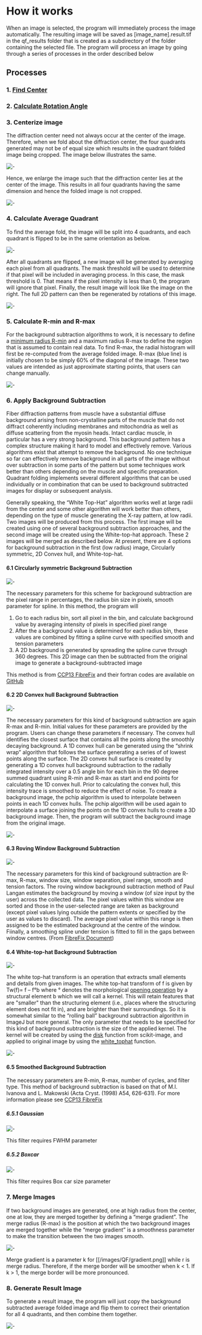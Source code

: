 # How it works

When an image is selected, the program will immediately process the image automatically. The resulting image will be saved as [image_name].result.tif in the qf_results folder that is created as a subdirectory of the folder containing the selected file. The program will process an image by going through a series of processes in the order described below

## Processes
### 1. [Find Center](../Image-Processing-Functions.html#finding-center)
### 2. [Calculate Rotation Angle](../Image-Processing-Functions.html#calculate-rotation-angle)
### 3. Centerize image
The diffraction center need not always occur at the center of the image. Therefore, when we fold about the diffraction center, the four quadrants generated may not be of equal size which results in the quadrant folded image being cropped. The image below illustrates the same.

![-](../../images/QF/incorrect_centerize.png)

Hence, we enlarge the image such that the diffraction center lies at the center of the image. This results in all four quadrants having the same dimension and hence the folded image is not cropped.

![-](../../images/QF/centerizing_image.png)
  
### 4. Calculate Average Quadrant
To find the average fold, the image will be split into 4 quadrants, and each quadrant is flipped to be in the same orientation as below.

![-](../../images/QF/split_folds.png)

After all quadrants are flipped, a new image will be generated by averaging each pixel from all quadrants. The mask threshold will be used to determine if that pixel will be included in averaging process. In this case, the mask threshold is 0. That means if the pixel intensity is less than 0, the program will ignore that pixel.  Finally, the result image will look like the image on the right. The full 2D pattern can then be regenerated by rotations of this image. 

![-](../../images/QF/avg_fold2.png)

### 5. Calculate R-min and R-max
For the background subtraction algorithms to work, it is necessary to define a [minimum radius R-min](../Image-Processing-Functions.html#calculate-r-min) and a maximum radius R-max to define the region that is assumed to contain real data. To find R-max, the radial histogram will first be re-computed  from the average folded image. R-max (blue line) is initially chosen to be  simply 60% of the diagonal of the image. These two values are intended as  just approximate starting points, that users can change manually.

![-](../../images/QF/rmin.png)

### 6. Apply Background Subtraction
Fiber diffraction patterns from muscle have a substantial diffuse background arising from non-crystalline parts of the muscle that do not diffract coherently including membranes and mitochondria as well as diffuse scattering from the myosin heads. Intact cardiac muscle, in particular has a very strong background. This background pattern has a complex structure making it hard to model and effectively remove.  Various algorithms exist that attempt to remove the background. No one technique so far can effectively remove background in all parts of the image without over subtraction in some parts of the pattern but some techniques work better than others depending on the muscle and specific preparation. Quadrant folding implements several different algorithms  that can be used individually or in combination that can be used to background subtracted images for display or subsequent analysis.

Generally speaking, the “White Top-Hat” algorithm works well at large radii from the center and some other algorithm will work better than others, depending on the type of muscle generating the X-ray pattern,  at low radii. Two images will be produced from this process. The first image will be created using one of several  background subtraction approaches, and the second image will be created using the White-top-hat approach. These 2 images will be merged as described below. At present, there are 4 options for background subtraction in the first (low radius) image, Circularly symmetric, 2D Convex hull, and White-top-hat.

<!---
#### 5.1 Angular Background Subtraction
[[/images/QF/angular.png]]

The necessary parameters for this scheme for background subtraction are the pixel range in percentages, and the angular bin size for integration in degrees. In this method, the program will:

1. Obtain the 2D azimuthal integration from the average folded image. The x-axis represents radius, and y-axis represents angle. In this case, we need to do this integration for only one quadrant, so the angle range is from 0 to 90 °. 

2. obtain the estimated background line for each bin. For example, if the degree bin size is 30. There will be 3 background estimates lines for each of the degree ranges 0-30, 30-60, and 60-90. Each background estimate line is produced by going to  each radial position in the angular  bin range, sort all pixels at that radius by intensities, and the background value is chosen as the mean value of intensities between specified pixel ranges from the minimum value to the maximum value. The background  value for each radius is used to generate a 1d background estimate for the chosen angular bin range. Each line will have a 1d convex hull applied to define a surface and the pchip algorithm is used to interpolate between points in the convex hull in order to generate a smooth curve.

3. a two D background image is formed from the individual lines by assuming the same profile throughout the angular bin range that generated it. This 2D image can then be subtracted from the original image to generate a background-subtracted image

[[/images/QF/angular_img.png]]
-->

#### 6.1 Circularly symmetric Background Subtraction
![-](../../images/QF/csym_set.png)

The necessary parameters for this scheme for background subtraction are the pixel range in percentages, the radius bin size in pixels, smooth parameter for spline. In this method, the program will
1. Go to each radius bin, sort all pixel in the bin, and calculate background value by averaging intensity of pixels in specified pixel range
2. After the a background value is determined for each radius bin,  these values are combined by fitting a spline curve with specified smooth and tension parameters
3. A 2D background is generated by spreading the spline curve through 360 degrees. This 2D image can then be subtracted from the original image to generate a background-subtracted image

This method is from [CCP13 FibreFix](http://www.diamond.ac.uk/Beamlines/Soft-Condensed-Matter/small-angle/SAXS-Software/CCP13/FibreFix/FibreFix.html) and their fortran codes are available on [GitHub](https://github.com/scattering-central/CCP13)

#### 6.2 2D Convex hull Background Subtraction
![-](../../images/QF/2dcon_set.png)

The necessary parameters for this kind of background subtraction are again R-max and R-min. Initial values for these parameters are provided by the program. Users can change these parameters if necessary.
The convex hull identifies the closest surface that contains all the points along the smoothly decaying background.  A 1D convex hull can be generated using the “shrink wrap” algorithm that follows the surface generating a series of of lowest points along the surface.  The 2D convex hull surface is created by generating a 1D convex hull background subtraction to the radially integrated intensity over a 0.5 angle bin for each bin in the 90 degree summed quadrant using R-min and R-max as start and end points for calculating the 1D convex hull. Prior to calculating the convex hull, this intensity trace is smoothed to reduce the effect of noise. To create a background image, the pchip algorithm is used to interpolate between points in each 1D convex hulls. The pchip algorithm will be used again to interpolate a surface joining the points on the 1D convex hulls to create a 3D background image. Then, the program will subtract the background image from the original image.

![-](../../images/QF/2dconvex_img.png)

#### 6.3 Roving Window Background Subtraction
![-](../../images/QF/roving.png)

The necessary parameters for this kind of background subtraction are R-max, R-max, window size, window separation, pixel range, smooth and tension factors. The roving window background subtraction method of Paul Langan estimates the background by moving a window (of size input by the user) across the collected data. The pixel values within this window are sorted and those in the user-selected range are taken as background (except pixel values lying outside the pattern extents or specified by the user as values to discard). The average pixel value within this range is then assigned to be the estimated background at the centre of the window. Fiinally, a smoothing spline under tension is fitted to fill in the gaps between window centres. (From [FibreFix Document](http://www.diamond.ac.uk/Beamlines/Soft-Condensed-Matter/small-angle/SAXS-Software/CCP13/FibreFix/FibreFix.html))

#### 6.4 White-top-hat Background Subtraction
![-](../../images/QF/tophat_set.png)

The white top-hat transform is an operation that extracts small elements and details from given images. The white top-hat transform of f is given by Tw(f)= f – f°b where ° denotes the morphological [opening operation](https://en.wikipedia.org/wiki/Opening_%28morphology%29) by a structural element b which we will call a kernel. This will retain features that are "smaller" than the structuring element (i.e., places where the structuring element does not fit in), and are brighter than their surroundings. So it is somewhat similar to the “rolling ball” background subtraction algorithm in ImageJ but more general. The only parameter that needs to be specified for this kind of background subtraction is the size of the applied kernel. The kernel will be created by using the [disk](http://scikit-image.org/docs/dev/api/skimage.morphology.html#skimage.morphology.disk) function from scikit-image, and applied to original image by using the [white_tophat](http://scikit-image.org/docs/dev/api/skimage.morphology.html#skimage.morphology.white_tophat) function.

![-](../../images/QF/tophat_img.png)

#### 6.5 Smoothed Background Subtraction
The necessary parameters are R-min, R-max, number of cycles, and filter type. This method of background subtraction is based on that of M.I. Ivanova and L. Makowski (Acta Cryst. (1998) A54, 626-631). For more information please see [CCP13 FibreFix](http://www.diamond.ac.uk/Beamlines/Soft-Condensed-Matter/small-angle/SAXS-Software/CCP13/FibreFix/FibreFix.html)
##### 6.5.1 Gaussian
![-](../../images/QF/smooth_g.png)

This filter requires FWHM parameter
##### 6.5.2 Boxcar
![-](../../images/QF/smooth_b.png)

This filter requires Box car size parameter

### 7. Merge Images
If two background images are generated, one at high radius from the center, one at low, they are merged together by defining a “merge gradient”.  The merge radius (R-max) is the position at which the two background images are merged together while the “merge gradient” is a smoothness parameter to make the transition between the two images smooth. 

![-](../../images/QF/merge.png)

Merge gradient is a parameter k for [[/images/QF/gradient.png]] while r is merge radius. Therefore, if the merge border will be smoother when k < 1. If k > 1, the merge border will be more pronounced.

### 8. Generate Result Image
To generate a result image, the program will just copy the background subtracted average folded image and flip them to correct their orientation for all 4 quadrants, and then combine them together.

![-](../../images/QF/result.png)



